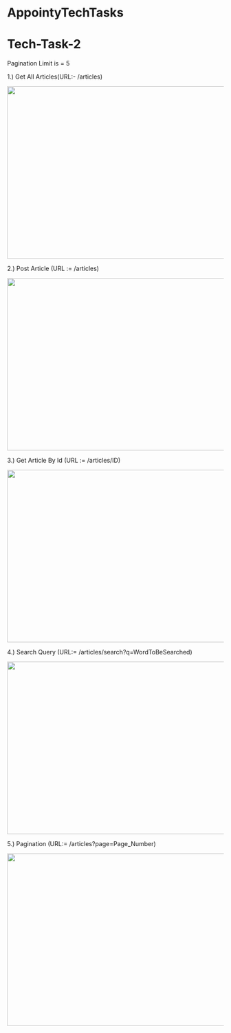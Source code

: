 # AppointyTechTasks

# Tech-Task-2

Pagination Limit is = 5

1.) Get All Articles(URL:- /articles)

<img src="https://user-images.githubusercontent.com/58561050/96142062-44f14f00-0f1f-11eb-87ae-7e4c11bc3b98.jpeg" width="1000" height="400" />

2.) Post Article (URL := /articles)

<img src="https://user-images.githubusercontent.com/58561050/96142176-68b49500-0f1f-11eb-84c0-011e3900bec5.jpeg" width="1000" height="400" />

3.) Get Article By Id (URL := /articles/ID)

<img src="https://user-images.githubusercontent.com/58561050/96142055-43c02200-0f1f-11eb-9f50-5ba5cd710c4c.jpeg" width="1000" height="400" />

4.) Search Query (URL:= /articles/search?q=WordToBeSearched)

<img src="https://user-images.githubusercontent.com/58561050/96142196-6fdba300-0f1f-11eb-9b0e-8f82541a7b0b.jpeg" width="1000" height="400" />

5.) Pagination (URL:= /articles?page=Page_Number)

<img src="https://user-images.githubusercontent.com/58561050/96142168-65b9a480-0f1f-11eb-916c-52b1a16f777b.jpeg" width="1000" height="400" />
